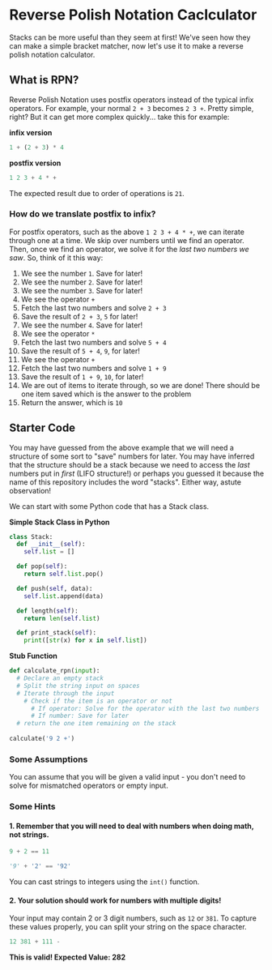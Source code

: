 # Reverse Polish Notation Caclculator

Stacks can be more useful than they seem at first! We've seen how they can make a simple bracket matcher, now let's use it to make a reverse polish notation calculator.

## What is RPN?

Reverse Polish Notation uses postfix operators instead of the typical infix operators. For example, your normal `2 + 3` becomes `2 3 +`. Pretty simple, right? But it can get more complex quickly... take this for example:

**infix version**
```py
1 + (2 + 3) * 4
```

**postfix version**
```py
1 2 3 + 4 * +
```

The expected result due to order of operations is `21`.

### How do we translate postfix to infix?

For postfix operators, such as the above `1 2 3 + 4 * +`, we can iterate through one at a time. We skip over numbers until we find an operator. Then, once we find an operator, we solve it for the *last two numbers we saw*. So, think of it this way:

1. We see the number `1`. Save for later!
1. We see the number `2`. Save for later!
1. We see the number `3`. Save for later!
1. We see the operator `+`
1. Fetch the last two numbers and solve `2 + 3`
1. Save the result of `2 + 3`, `5` for later!
1. We see the number `4`. Save for later!
1. We see the operator `*`
1. Fetch the last two numbers and solve `5 + 4`
1. Save the result of `5 + 4`, `9`, for later!
1. We see the operator `+`
1. Fetch the last two numbers and solve `1 + 9`
1. Save the result of `1 + 9`, `10`, for later!
1. We are out of items to iterate through, so we are done! There should be one item saved which is the answer to the problem
1. Return the answer, which is `10`

## Starter Code

You may have guessed from the above example that we will need a structure of some sort to "save" numbers for later. You may have inferred that the structure should be a stack because we need to access the *last* numbers put in *first* (LIFO structure!) or perhaps you guessed it because the name of this repository includes the word "stacks". Either way, astute observation!

We can start with some Python code that has a Stack class.

**Simple Stack Class in Python**

```py
class Stack:
  def __init__(self):
    self.list = []

  def pop(self):
    return self.list.pop()

  def push(self, data):
    self.list.append(data)

  def length(self):
    return len(self.list)

  def print_stack(self):
    print([str(x) for x in self.list])
```

**Stub Function**

```py
def calculate_rpn(input):
  # Declare an empty stack
  # Split the string input on spaces
  # Iterate through the input
    # Check if the item is an operator or not
      # If operator: Solve for the operator with the last two numbers
      # If number: Save for later
  # return the one item remaining on the stack
  
calculate('9 2 +')
```

### Some Assumptions

You can assume that you will be given a valid input - you don't need to solve for mismatched operators or empty input.

### Some Hints

#### 1. Remember that you will need to deal with numbers when doing math, not strings.

```py
9 + 2 == 11
```

```py
'9' + '2' == '92'
```

You can cast strings to integers using the `int()` function.

#### 2. Your solution should work for numbers with multiple digits!

Your input may contain 2 or 3 digit numbers, such as `12` or `381`. To capture these values properly, you can split your string on the space character.

```py
12 381 + 111 -
```

**This is valid! Expected Value: 282**
